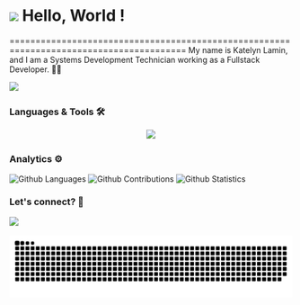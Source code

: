<h1><img src="https://media.tenor.com/Z-TKT6ZVvx4AAAAi/dance.gif" width="30"/> Hello, World ! </h1>
========================================================================================
My name is Katelyn Lamin, and I am a Systems Development Technician working as a Fullstack Developer.  👩‍💻

![](http://estruyf-github.azurewebsites.net/api/VisitorHit?user=Katlamin&repo=Katlamin&countColorcountColor)

### Languages & Tools 🛠  
<p align="center">
  <img src="https://skillicons.dev/icons?i=python,html,github,vscode,css" />
</p>

### Analytics ⚙️
![Github Languages](https://github-readme-stats.vercel.app/api/top-langs/?username=Katlamin&layout=compact&count_private=true)
![Github Contributions](https://github-readme-streak-stats.herokuapp.com/?user=Katlamin&hide_border=true)
![Github Statistics](https://github-readme-stats.vercel.app/api/?username=Katlamin&count_private=true&show_icons=true)

### Let's connect? 🤝 
<a href="katelyn.faria@gmail.com"><img src="https://img.shields.io/badge/Gmail-D14836?style=for-the-badge&logo=gmail&logoColor=white"/></a>                                                                        <p align="center">
  <img src="https://raw.githubusercontent.com/platane/snk/output/github-contribution-grid-snake.svg" alt="snake" />
</p>
